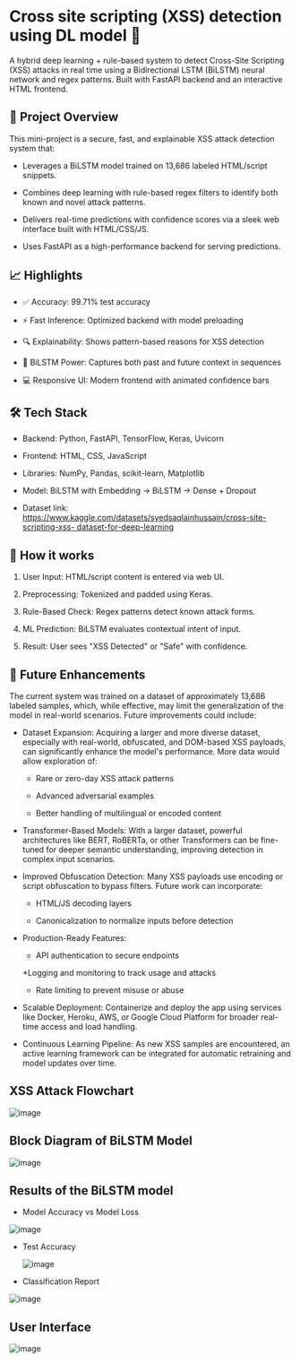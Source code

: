 # Cross site scripting (XSS) detection using DL model 🚀

A hybrid deep learning + rule-based system to detect Cross-Site Scripting (XSS) attacks in real time using a Bidirectional LSTM (BiLSTM) neural network and regex patterns. Built with FastAPI backend and an interactive HTML frontend.

## 📌 Project Overview
This mini-project is a secure, fast, and explainable XSS attack detection system that:

- Leverages a BiLSTM model trained on 13,686 labeled HTML/script snippets.
  
- Combines deep learning with rule-based regex filters to identify both known and novel attack patterns.
  
- Delivers real-time predictions with confidence scores via a sleek web interface built with HTML/CSS/JS.
  
- Uses FastAPI as a high-performance backend for serving predictions.


## 📈 Highlights

- ✅ Accuracy: 99.71% test accuracy

- ⚡ Fast Inference: Optimized backend with model preloading

- 🔍 Explainability: Shows pattern-based reasons for XSS detection

- 🧠 BiLSTM Power: Captures both past and future context in sequences

- 💻 Responsive UI: Modern frontend with animated confidence bars


## 🛠️ Tech Stack
- Backend: Python, FastAPI, TensorFlow, Keras, Uvicorn

- Frontend: HTML, CSS, JavaScript

- Libraries: NumPy, Pandas, scikit-learn, Matplotlib

- Model: BiLSTM with Embedding → BiLSTM → Dense + Dropout

- Dataset link: [https://www.kaggle.com/datasets/syedsaqlainhussain/cross-site-scripting-xss- dataset-for-deep-learning](https://www.kaggle.com/datasets/syedsaqlainhussain/cross-site-scripting-xss-dataset-for-deep-learning)


## 🔬 How it works
1. User Input: HTML/script content is entered via web UI.

2. Preprocessing: Tokenized and padded using Keras.

3. Rule-Based Check: Regex patterns detect known attack forms.

4. ML Prediction: BiLSTM evaluates contextual intent of input.

5. Result: User sees "XSS Detected" or "Safe" with confidence.


## 🔮 Future Enhancements
The current system was trained on a dataset of approximately 13,686 labeled samples, which, while effective, may limit the generalization of the model in real-world scenarios. Future improvements could include:

- Dataset Expansion: Acquiring a larger and more diverse dataset, especially with real-world, obfuscated, and DOM-based XSS payloads, can significantly enhance the model's performance. More data would allow exploration of:

  * Rare or zero-day XSS attack patterns

  * Advanced adversarial examples

  * Better handling of multilingual or encoded content

- Transformer-Based Models: With a larger dataset, powerful architectures like BERT, RoBERTa, or other Transformers can be fine-tuned for deeper semantic understanding, improving detection in complex input scenarios.

- Improved Obfuscation Detection: Many XSS payloads use encoding or script obfuscation to bypass filters. Future work can incorporate:

     * HTML/JS decoding layers

     * Canonicalization to normalize inputs before detection

- Production-Ready Features:

     * API authentication to secure endpoints

     *Logging and monitoring to track usage and attacks

     * Rate limiting to prevent misuse or abuse

- Scalable Deployment: Containerize and deploy the app using services like Docker, Heroku, AWS, or Google Cloud Platform for broader real-time access and load handling.

- Continuous Learning Pipeline: As new XSS samples are encountered, an active learning framework can be integrated for automatic retraining and model updates over time.


## XSS Attack  Flowchart

![image](https://github.com/user-attachments/assets/cfab94fa-bca4-43eb-ba34-0669f0cd023d)

## Block Diagram of BiLSTM Model

![image](https://github.com/user-attachments/assets/8dc88346-4f0b-4e8f-990d-cff3702e1a47)

## Results of the BiLSTM  model

 - Model Accuracy vs Model Loss

 ![image](https://github.com/user-attachments/assets/69bd1691-3f28-4c9f-b241-c0cdd4ba13a8)

 - Test Accuracy

   ![image](https://github.com/user-attachments/assets/02af4224-dfd6-4320-866d-6d3d458f768f)

 - Classification Report

 ![image](https://github.com/user-attachments/assets/60ba36cd-2ec5-41a7-8581-d894871356ba)


## User Interface

![image](https://github.com/user-attachments/assets/324cff65-f99f-4e7e-9146-7ba032063b54)





